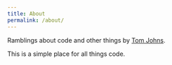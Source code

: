 ```yaml
---
title: About
permalink: /about/
---
```


<p class="lead">Ramblings about code and other things by <a href="http://github.com/tjnz">Tom Johns</a>.</p>

This is a simple place for all things code.
